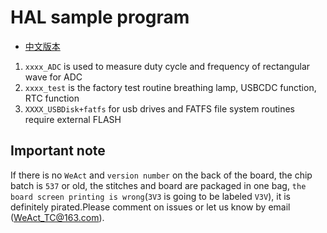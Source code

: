 # HAL sample program

* [中文版本](./README-zh.md)

1. `xxxx_ADC`               is used to measure duty cycle and frequency of rectangular wave for ADC
2. `xxxx_test`              is the factory test routine breathing lamp, USBCDC function, RTC function
3. `XXXX_USBDisk+fatfs`     for usb drives and FATFS file system routines require external FLASH

## Important note

If there is no `WeAct` and `version number` on the back of the board, the chip batch is `537` or old, the stitches and board are packaged in one bag, `the board screen printing is wrong`(`3V3` is going to be labeled `V3V`), it is definitely pirated.Please comment on issues or let us know by email (WeAct_TC@163.com).
